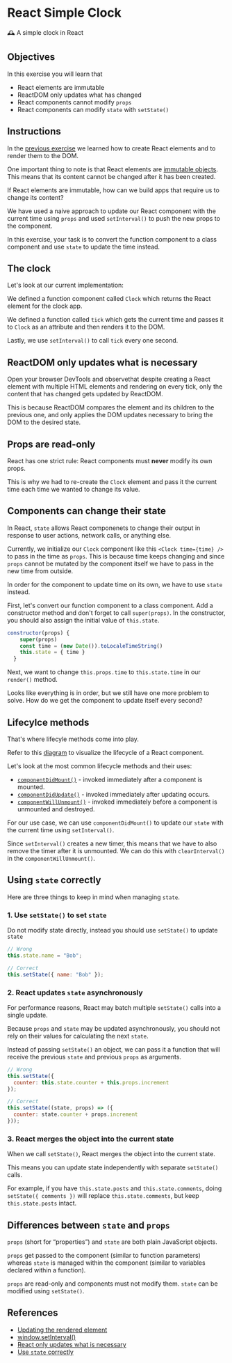 # React Simple Clock

🕰 A simple clock in React

## Objectives

In this exercise you will learn that

- React elements are immutable
- ReactDOM only updates what has changed
- React components cannot modify `props`
- React components can modify `state` with `setState()`

## Instructions

In the [previous exercise](https://github.com/thoughtworks-jumpstart/react-hello-world) we learned how to create React elements and to render them to the DOM.

One important thing to note is that React elements are [immutable objects](https://en.wikipedia.org/wiki/Immutable_object). This means that its content cannot be changed after it has been created.

If React elements are immutable, how can we build apps that require us to change its content?

We have used a naive approach to update our React component with the current time using `props` and used `setInterval()` to push the new props to the component.

In this exercise, your task is to convert the function component to a class component and use `state` to update the time instead.

## The clock

Let's look at our current implementation:

We defined a function component called `Clock` which returns the React element for the clock app.

We defined a function called `tick` which gets the current time and passes it to `Clock` as an attribute and then renders it to the DOM.

Lastly, we use `setInterval()` to call `tick` every one second.

## ReactDOM only updates what is necessary

Open your browser DevTools and observethat despite creating a React element with multiple HTML elements and rendering on every tick, only the content that has changed gets updated by ReactDOM.

This is because ReactDOM compares the element and its children to the previous one, and only applies the DOM updates necessary to bring the DOM to the desired state.

## Props are read-only

React has one strict rule: React components must **never** modify its own props.

This is why we had to re-create the `Clock` element and pass it the current time each time we wanted to change its value.

## Components can change their state

In React, `state` allows React componenets to change their output in response to user actions, network calls, or anything else.

Currently, we initialize our `Clock` component like this `<Clock time={time} />` to pass in the time as `props`. This is because time keeps changing and since `props` cannot be mutated by the component itself we have to pass in the new time from outside.

In order for the component to update time on its own, we have to use `state` instead.

First, let's convert our function component to a class component. Add a constructor method and don't forget to call `super(props)`. In the constructor, you should also assign the initial value of `this.state`.

```js
constructor(props) {
    super(props)
    const time = (new Date()).toLocaleTimeString()
    this.state = { time }
  }
```

Next, we want to change `this.props.time` to `this.state.time` in our `render()` method.

Looks like everything is in order, but we still have one more problem to solve. How do we get the component to update itself every second?

## Lifecylce methods

That's where lifecyle methods come into play.

Refer to this [diagram](http://projects.wojtekmaj.pl/react-lifecycle-methods-diagram/) to visualize the lifecycle of a React component.

Let's look at the most common lifecycle methods and their uses:

- [`componentDidMount()`](https://reactjs.org/docs/react-component.html#componentdidmount) - invoked immediately after a component is mounted.
- [`componentDidUpdate()`](https://reactjs.org/docs/react-component.html#componentdidupdate) - invoked immediately after updating occurs.
- [`componentWillUnmount()`](https://reactjs.org/docs/react-component.html#componentwillunmount) - invoked immediately before a component is unmounted and destroyed.

For our use case, we can use `componentDidMount()` to update our `state` with the current time using `setInterval()`.

Since `setInterval()` creates a new timer, this means that we have to also remove the timer after it is unmounted. We can do this with `clearInterval()` in the `componentWillUnmount()`.

## Using `state` correctly

Here are three things to keep in mind when managing `state`.

### 1. Use `setState()` to set `state`

Do not modify state directly, instead you should use `setState()` to update `state`

```js
// Wrong
this.state.name = "Bob";

// Correct
this.setState({ name: "Bob" });
```

### 2. React updates `state` asynchronously

For performance reasons, React may batch multiple `setState()` calls into a single update.

Because `props` and `state` may be updated asynchronously, you should not rely on their values for calculating the next `state`.

Instead of passing `setState()` an object, we can pass it a function that will receive the previous `state` and previous `props` as arguments.

```js
// Wrong
this.setState({
  counter: this.state.counter + this.props.increment
});

// Correct
this.setState((state, props) => ({
  counter: state.counter + props.increment
}));
```

### 3. React merges the object into the current state

When we call `setState()`, React merges the object into the current state.

This means you can update state independently with separate `setState()` calls.

For example, if you have `this.state.posts` and `this.state.comments`, doing `setState({ comments })` will replace `this.state.comments`, but keep `this.state.posts` intact.

## Differences between `state` and `props`

`props` (short for “properties”) and `state` are both plain JavaScript objects.

`props` get passed to the component (similar to function parameters) whereas `state` is managed within the component (similar to variables declared within a function).

`props` are read-only and components must not modify them. `state` can be modified using `setState()`.

## References

- [Updating the rendered element](https://reactjs.org/docs/rendering-elements.html#updating-the-rendered-element)
- [window.setInterval()](https://developer.mozilla.org/en-US/docs/Web/API/WindowOrWorkerGlobalScope/setInterval)
- [React only updates what is necessary](https://reactjs.org/docs/rendering-elements.html#react-only-updates-whats-necessary)
- [Use `state` correctly](https://reactjs.org/docs/state-and-lifecycle.html#using-state-correctly)
